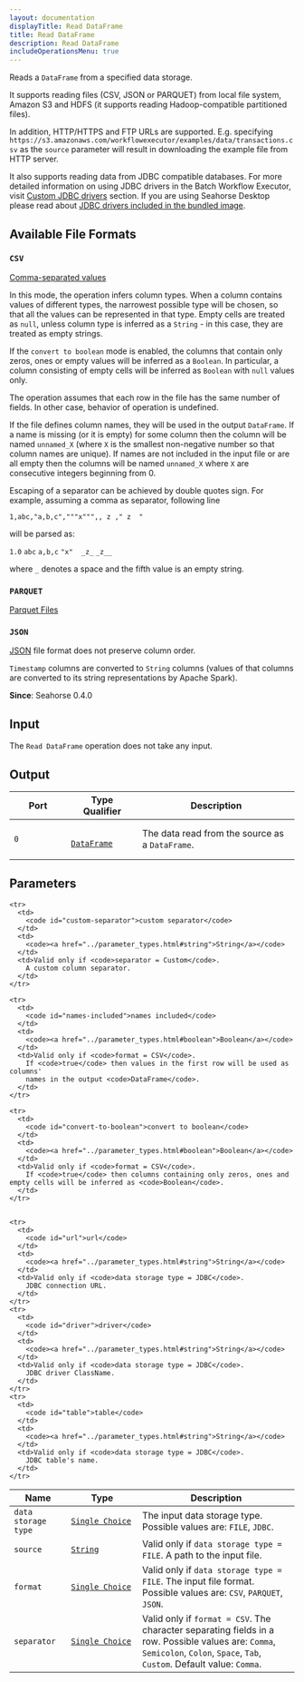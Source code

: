 ```yaml
---
layout: documentation
displayTitle: Read DataFrame
title: Read DataFrame
description: Read DataFrame
includeOperationsMenu: true
---
```


Reads a `DataFrame` from a specified data storage.

It supports reading files (CSV, JSON or PARQUET) from local file system, Amazon S3 and HDFS
(it supports reading Hadoop-compatible partitioned files).

In addition, HTTP/HTTPS and FTP URLs are supported. E.g. specifying
``https://s3.amazonaws.com/workflowexecutor/examples/data/transactions.csv`` as the ``source`` parameter will result
in downloading the example file from HTTP server.

It also supports reading data from JDBC compatible databases.
For more detailed information on using JDBC drivers in the Batch Workflow Executor, visit
[Custom JDBC drivers](../batch_workflow_executor_overview.html#custom-jdbc-drivers) section.
If you are using Seahorse Desktop please read about
[JDBC drivers included in the bundled image](../bundled_image_overview.html#bundled-jdbc-drivers).

## Available File Formats

### `CSV`
<a target="_blank" href="https://en.wikipedia.org/wiki/Comma-separated_values">Comma-separated values</a>

In this mode, the operation infers column types.
When a column contains values of different types, the narrowest possible type will be chosen,
so that all the values can be represented in that type.
Empty cells are treated as ``null``, unless column type is inferred as a ``String`` - in this
case, they are treated as empty strings.

If the `convert to boolean` mode is enabled, the columns that contain only zeros, ones or empty values will be
inferred as a `Boolean`.
In particular, a column consisting of empty cells will be inferred as ``Boolean`` with ``null`` values only.

The operation assumes that each row in the file has the same number of fields.
In other case, behavior of operation is undefined.

If the file defines column names, they will be used in the output `DataFrame`.
If a name is missing (or it is empty) for some column then the column will
be named ``unnamed_X`` (where ``X`` is the smallest non-negative number so that
column names are unique). If names are not included in the input file
or are all empty then the columns will be named ``unnamed_X`` where ``X`` are
consecutive integers beginning from 0.

Escaping of a separator can be achieved by double quotes sign.
For example, assuming a comma as separator, following line

<code>1,abc,"a,b,c","""x""",, z ," z&nbsp;&nbsp;"</code>

will be parsed as:

``1.0``  ``abc``  ``a,b,c``  ``"x"`` <code>&nbsp;</code> ``_z_``  ``_z__``

where ``_`` denotes a space and the fifth value is an empty string.

### `PARQUET`
<a target="_blank" href="http://spark.apache.org/docs/1.6.0/sql-programming-guide.html#parquet-files">Parquet Files</a>

### `JSON`
<a target="_blank" href="https://en.wikipedia.org/wiki/JSON">JSON</a>
file format does not preserve column order.

`Timestamp` columns are converted to `String` columns
(values of that columns are converted to its string representations by Apache Spark).


**Since**: Seahorse 0.4.0

## Input

The `Read DataFrame` operation does not take any input.

## Output

<table>
  <thead>
    <tr>
      <th style="width:20%">Port</th>
      <th style="width:25%">Type Qualifier</th>
      <th style="width:55%">Description</th>
    </tr>
  </thead>
  <tbody>
    <tr>
      <td>
        <code>0</code>
      </td>
      <td>
        <code>
          <a href="../classes/dataframe.html">DataFrame</a>
        </code>
      </td>
      <td>The data read from the source as a <code>DataFrame</code>.</td>
    </tr>
  </tbody>
</table>


## Parameters

<table class="table">
  <thead>
    <tr>
      <th style="width:20%">Name</th>
      <th style="width:25%">Type</th>
      <th style="width:55%">Description</th>
    </tr>
  </thead>
  <tbody>
    <tr>
      <td>
        <code id="data-storage-type">data storage type</code>
      </td>
      <td>
        <code><a href="../parameter_types.html#single-choice">Single Choice</a></code>
      </td>
      <td>The input data storage type. Possible values are:
        <code>FILE</code>, <code>JDBC</code>.
      </td>
    </tr>
    <tr>
      <td>
        <code id="source">source</code>
      </td>
      <td>
        <code><a href="../parameter_types.html#string">String</a></code>
      </td>
      <td>Valid only if <code>data storage type = FILE</code>.
        A path to the input file.
      </td>
    </tr>
    <tr>
      <td>
        <code id="format">format</code>
      </td>
      <td>
        <code><a href="../parameter_types.html#single-choice">Single Choice</a></code>
      </td>
      <td>Valid only if <code>data storage type = FILE</code>.
        The input file format. Possible values are:
        <code>CSV</code>, <code>PARQUET</code>, <code>JSON</code>.
      </td>
    </tr>
    <tr>
      <td>
        <code id="separator">separator</code>
      </td>
      <td>
        <code><a href="../parameter_types.html#single-choice">Single Choice</a></code>
      </td>
      <td>Valid only if <code>format = CSV</code>.
        The character separating fields in a row. Possible values are:
        <code>Comma</code>, <code>Semicolon</code>, <code>Colon</code>,
        <code>Space</code>, <code>Tab</code>, <code>Custom</code>.
        Default value: <code>Comma</code>.
      </td>
    </tr>

    <tr>
      <td>
        <code id="custom-separator">custom separator</code>
      </td>
      <td>
        <code><a href="../parameter_types.html#string">String</a></code>
      </td>
      <td>Valid only if <code>separator = Custom</code>.
        A custom column separator.
      </td>
    </tr>

    <tr>
      <td>
        <code id="names-included">names included</code>
      </td>
      <td>
        <code><a href="../parameter_types.html#boolean">Boolean</a></code>
      </td>
      <td>Valid only if <code>format = CSV</code>.
        If <code>true</code> then values in the first row will be used as columns'
        names in the output <code>DataFrame</code>.
      </td>
    </tr>

    <tr>
      <td>
        <code id="convert-to-boolean">convert to boolean</code>
      </td>
      <td>
        <code><a href="../parameter_types.html#boolean">Boolean</a></code>
      </td>
      <td>Valid only if <code>format = CSV</code>.
        If <code>true</code> then columns containing only zeros, ones and empty cells will be inferred as <code>Boolean</code>.
      </td>
    </tr>


    <tr>
      <td>
        <code id="url">url</code>
      </td>
      <td>
        <code><a href="../parameter_types.html#string">String</a></code>
      </td>
      <td>Valid only if <code>data storage type = JDBC</code>.
        JDBC connection URL.
      </td>
    </tr>
    <tr>
      <td>
        <code id="driver">driver</code>
      </td>
      <td>
        <code><a href="../parameter_types.html#string">String</a></code>
      </td>
      <td>Valid only if <code>data storage type = JDBC</code>.
        JDBC driver ClassName.
      </td>
    </tr>
    <tr>
      <td>
        <code id="table">table</code>
      </td>
      <td>
        <code><a href="../parameter_types.html#string">String</a></code>
      </td>
      <td>Valid only if <code>data storage type = JDBC</code>.
        JDBC table's name.
      </td>
    </tr>
  </tbody>
</table>
